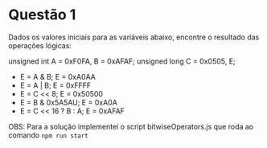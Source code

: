 # Questão 1

Dados os valores iniciais para as variáveis abaixo, encontre o resultado das operações lógicas:

unsigned int A = 0xF0FA, B = 0xAFAF;
unsigned long C = 0x0505, E;

- E = A & B; E = 0xA0AA
- E = A | B; E = 0xFFFF
- E = C << 8; E = 0x50500
- E = B & 0x5A5AU; E = 0xA0A
- E = C << 16 ? B : A; E = 0xAFAF

OBS: Para a solução implementei o script bitwiseOperators.js que roda ao comando `npm run start`
